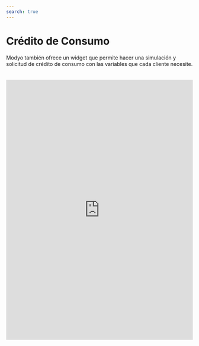 ```yaml
---
search: true
---
```


# Crédito de Consumo

Modyo también ofrece un widget que permite hacer una simulación y solicitud de crédito de consumo con las variables que cada cliente necesite.

<iframe src="https://widgets-es.modyo.com/personas/retail-consumer-loan" width="100%" height="700px" frameBorder="0" style="overflow:auto;margin-top:20px;"/>

### Propiedades

Las propiedades predeterminadas que el cliente puede modificar para su simulación y solicitud son:

|Funcionalidad|Descripción|
|:------------|:----------|
|Monto del Crédito|Presenta el monto a solicitar de crédito a la institución.|
|Cuotas|Esta consulta muestra las cuotas del crédito a solicitar.|
Meses de gracia|Esa sección permite seleccionar los meses de gracia de pago al cliente.|
|Fechas de no pago|El cliente puede seleccionar fechas de no pago del crédito en caso de ser necesarias.|
|Abono en cuenta|Corresponde a la cuenta a la que se añadirá el monto solicitado como crédito.|
|Seguros|Corresponde a la selección de seguros que el cliente podrá solicitar junto a su crédito, en caso de que sean necesarios.|
|

Al seleccionar cada una de estas opciones, el widget mostrará el monto y la simulación hecha con la cuota a pagar, junto a un informe de los detalles adjuntos del crédito.

Finalmente, aparecerá un botón que permite que el cliente solicite directamente el crédito a la institución.

